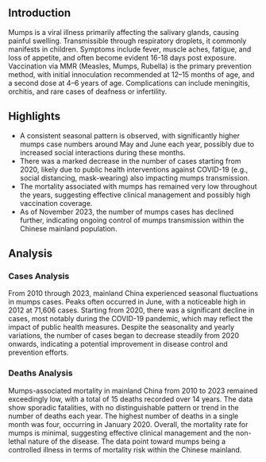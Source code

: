 ## Introduction

Mumps is a viral illness primarily affecting the salivary glands, causing painful swelling. Transmissible through respiratory droplets, it commonly manifests in children. Symptoms include fever, muscle aches, fatigue, and loss of appetite, and often become evident 16-18 days post exposure. Vaccination via MMR (Measles, Mumps, Rubella) is the primary prevention method, with initial innoculation recommended at 12–15 months of age, and a second dose at 4–6 years of age. Complications can include meningitis, orchitis, and rare cases of deafness or infertility.
## Highlights

- A consistent seasonal pattern is observed, with significantly higher mumps case numbers around May and June each year, possibly due to increased social interactions during these months. <br/>
- There was a marked decrease in the number of cases starting from 2020, likely due to public health interventions against COVID-19 (e.g., social distancing, mask-wearing) also impacting mumps transmission. <br/>
- The mortality associated with mumps has remained very low throughout the years, suggesting effective clinical management and possibly high vaccination coverage. <br/>
- As of November 2023, the number of mumps cases has declined further, indicating ongoing control of mumps transmission within the Chinese mainland population.
## Analysis

### Cases Analysis
From 2010 through 2023, mainland China experienced seasonal fluctuations in mumps cases. Peaks often occurred in June, with a noticeable high in 2012 at 71,606 cases. Starting from 2020, there was a significant decline in cases, most notably during the COVID-19 pandemic, which may reflect the impact of public health measures. Despite the seasonality and yearly variations, the number of cases began to decrease steadily from 2020 onwards, indicating a potential improvement in disease control and prevention efforts.

### Deaths Analysis
Mumps-associated mortality in mainland China from 2010 to 2023 remained exceedingly low, with a total of 15 deaths recorded over 14 years. The data show sporadic fatalities, with no distinguishable pattern or trend in the number of deaths each year. The highest number of deaths in a single month was four, occurring in January 2020. Overall, the mortality rate for mumps is minimal, suggesting effective clinical management and the non-lethal nature of the disease. The data point toward mumps being a controlled illness in terms of mortality risk within the Chinese mainland.
